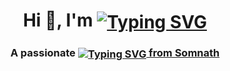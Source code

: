 
<h1 align="center">Hi 👋, I'm 
<a href="https://git.io/typing-svg"><img src="https://readme-typing-svg.demolab.com?font=font=Poppins&weight=500&size=30&pause=1000&vCenter=true&random=false&width=350&height=30&lines=Chhatrodiya+Mayur" alt="Typing SVG" align="center"/></a>
</h1>
<h3 align="center">A passionate
 <a href="https://git.io/typing-svg"><img src="https://readme-typing-svg.demolab.com?font=font=Poppins&weight=500&size=30&pause=1000&vCenter=true&random=false&width=250&height=30&lines=Web+Developer" alt="Typing SVG" align="center"/>
  from Somnath
</h3>
